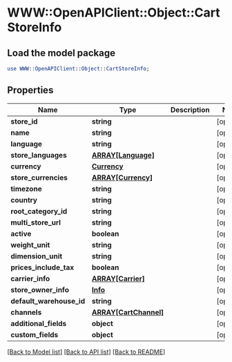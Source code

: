 # WWW::OpenAPIClient::Object::CartStoreInfo

## Load the model package
```perl
use WWW::OpenAPIClient::Object::CartStoreInfo;
```

## Properties
Name | Type | Description | Notes
------------ | ------------- | ------------- | -------------
**store_id** | **string** |  | [optional] 
**name** | **string** |  | [optional] 
**language** | **string** |  | [optional] 
**store_languages** | [**ARRAY[Language]**](Language.md) |  | [optional] 
**currency** | [**Currency**](Currency.md) |  | [optional] 
**store_currencies** | [**ARRAY[Currency]**](Currency.md) |  | [optional] 
**timezone** | **string** |  | [optional] 
**country** | **string** |  | [optional] 
**root_category_id** | **string** |  | [optional] 
**multi_store_url** | **string** |  | [optional] 
**active** | **boolean** |  | [optional] 
**weight_unit** | **string** |  | [optional] 
**dimension_unit** | **string** |  | [optional] 
**prices_include_tax** | **boolean** |  | [optional] 
**carrier_info** | [**ARRAY[Carrier]**](Carrier.md) |  | [optional] 
**store_owner_info** | [**Info**](Info.md) |  | [optional] 
**default_warehouse_id** | **string** |  | [optional] 
**channels** | [**ARRAY[CartChannel]**](CartChannel.md) |  | [optional] 
**additional_fields** | **object** |  | [optional] 
**custom_fields** | **object** |  | [optional] 

[[Back to Model list]](../README.md#documentation-for-models) [[Back to API list]](../README.md#documentation-for-api-endpoints) [[Back to README]](../README.md)


